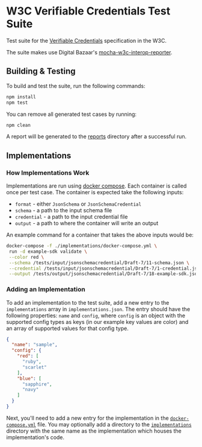 # W3C Verifiable Credentials Test Suite

Test suite for the [Verifiable Credentials](https://github.com/w3c/vc-data-model/) specification in the W3C.

The suite makes use Digital Bazaar's [mocha-w3c-interop-reporter](https://github.com/digitalbazaar/mocha-w3c-interop-reporter).

## Building & Testing

To build and test the suite, run the following commands:

```bash
npm install
npm test
```

You can remove all generated test cases by running:

```bash
npm clean
```

A report will be generated to the [reports](reports) directory after a successful run.

## Implementations

### How Implementations Work
Implementations are run using [docker compose](https://docs.docker.com/compose/). Each container is called once
per test case. The container is expected take the following inputs:

* `format` - either `JsonSchema` or `JsonSchemaCredential`
* `schema` - a path to the input schema file
* `credential` - a path to the input credential file
* `output` - a path to where the container will write an output

An example command for a container that takes the above inputs would be:

```bash
docker-compose -f ./implementations/docker-compose.yml \
 run -d example-sdk validate \
 --color red \
 --schema /tests/input/jsonschemacredential/Draft-7/11-schema.json \
 --credential /tests/input/jsonschemacredential/Draft-7/1-credential.json \
 --output /tests/output/jsonschemacredential/Draft-7/18-example-sdk.json
```

### Adding an Implementation

To add an implementation to the test suite, add a new entry to the `implementations` array in `implementations.json`.
The entry should have the following properties: `name` and `config`, where `config` is an object with the supported
config types as keys (in our example key values are color) and an array of supported values for that config type.

```json
{
  "name": "sample",
  "config": {
    "red": [
      "ruby",
      "scarlet"
    ],
    "blue": [
      "sapphire",
      "navy"
    ]
  }
}
```

Next, you'll need to add a new entry for the implementation in the [`docker-compose.yml`](implementations/docker-compose.yml)
file. You may optionally add a directory to the [`implementations`](implementations) directory with the same name as the
implementation which houses the implementation's code.
